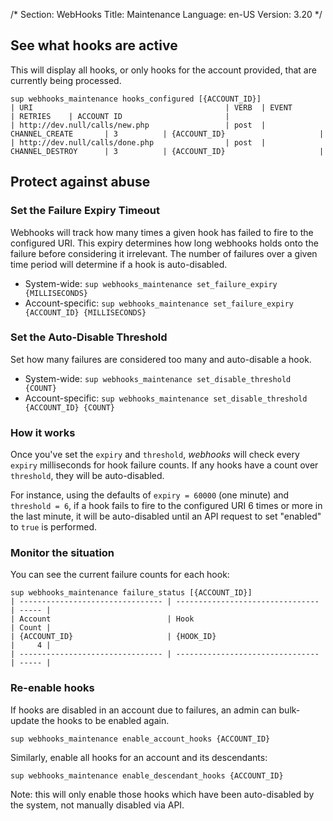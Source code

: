 /*
Section: WebHooks
Title: Maintenance
Language: en-US
Version: 3.20
*/

## See what hooks are active

This will display all hooks, or only hooks for the account provided, that are currently being processed.

    sup webhooks_maintenance hooks_configured [{ACCOUNT_ID}]
    | URI                                           | VERB  | EVENT                | RETRIES    | ACCOUNT ID                       |
    | http://dev.null/calls/new.php                 | post  | CHANNEL_CREATE       | 3          | {ACCOUNT_ID}                     |
    | http://dev.null/calls/done.php                | post  | CHANNEL_DESTROY      | 3          | {ACCOUNT_ID}                     |

## Protect against abuse

### Set the Failure Expiry Timeout

Webhooks will track how many times a given hook has failed to fire to the configured URI. This expiry determines how long webhooks holds onto the failure before considering it irrelevant. The number of failures over a given time period will determine if a hook is auto-disabled.

* System-wide: `sup webhooks_maintenance set_failure_expiry {MILLISECONDS}`
* Account-specific: `sup webhooks_maintenance set_failure_expiry {ACCOUNT_ID} {MILLISECONDS}`

### Set the Auto-Disable Threshold

Set how many failures are considered too many and auto-disable a hook.

* System-wide: `sup webhooks_maintenance set_disable_threshold {COUNT}`
* Account-specific: `sup webhooks_maintenance set_disable_threshold {ACCOUNT_ID} {COUNT}`

### How it works

Once you've set the `expiry` and `threshold`, *webhooks* will check every `expiry` milliseconds for hook failure counts. If any hooks have a count over `threshold`, they will be auto-disabled.

For instance, using the defaults of `expiry = 60000` (one minute) and `threshold = 6`, if a hook fails to fire to the configured URI 6 times or more in the last minute, it will be auto-disabled until an API request to set "enabled" to `true` is performed.

### Monitor the situation

You can see the current failure counts for each hook:

    sup webhooks_maintenance failure_status [{ACCOUNT_ID}]
    | -------------------------------- | -------------------------------- | ----- |
    | Account                          | Hook                             | Count |
    | {ACCOUNT_ID}                     | {HOOK_ID}                        |     4 |
    | -------------------------------- | -------------------------------- | ----- |

### Re-enable hooks

If hooks are disabled in an account due to failures, an admin can bulk-update the hooks to be enabled again.

    sup webhooks_maintenance enable_account_hooks {ACCOUNT_ID}

Similarly, enable all hooks for an account and its descendants:

    sup webhooks_maintenance enable_descendant_hooks {ACCOUNT_ID}

Note: this will only enable those hooks which have been auto-disabled by the system, not manually disabled via API.
